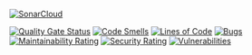 [![SonarCloud](https://sonarcloud.io/images/project_badges/sonarcloud-orange.svg)](https://sonarcloud.io/dashboard?id=AmauriOliveira_DataBase-Typeorm-Upload-File-Nodejs-goStack)

[![Quality Gate Status](https://sonarcloud.io/api/project_badges/measure?project=AmauriOliveira_DataBase-Typeorm-Upload-File-Nodejs-goStack&metric=alert_status)](https://sonarcloud.io/dashboard?id=AmauriOliveira_DataBase-Typeorm-Upload-File-Nodejs-goStack)
[![Code Smells](https://sonarcloud.io/api/project_badges/measure?project=AmauriOliveira_DataBase-Typeorm-Upload-File-Nodejs-goStack&metric=code_smells)](https://sonarcloud.io/dashboard?id=AmauriOliveira_DataBase-Typeorm-Upload-File-Nodejs-goStack)
[![Lines of Code](https://sonarcloud.io/api/project_badges/measure?project=AmauriOliveira_DataBase-Typeorm-Upload-File-Nodejs-goStack&metric=ncloc)](https://sonarcloud.io/dashboard?id=AmauriOliveira_DataBase-Typeorm-Upload-File-Nodejs-goStack)
[![Bugs](https://sonarcloud.io/api/project_badges/measure?project=AmauriOliveira_DataBase-Typeorm-Upload-File-Nodejs-goStack&metric=bugs)](https://sonarcloud.io/dashboard?id=AmauriOliveira_DataBase-Typeorm-Upload-File-Nodejs-goStack)
[![Maintainability Rating](https://sonarcloud.io/api/project_badges/measure?project=AmauriOliveira_DataBase-Typeorm-Upload-File-Nodejs-goStack&metric=sqale_rating)](https://sonarcloud.io/dashboard?id=AmauriOliveira_DataBase-Typeorm-Upload-File-Nodejs-goStack)
[![Security Rating](https://sonarcloud.io/api/project_badges/measure?project=AmauriOliveira_DataBase-Typeorm-Upload-File-Nodejs-goStack&metric=security_rating)](https://sonarcloud.io/dashboard?id=AmauriOliveira_DataBase-Typeorm-Upload-File-Nodejs-goStack)
[![Vulnerabilities](https://sonarcloud.io/api/project_badges/measure?project=AmauriOliveira_DataBase-Typeorm-Upload-File-Nodejs-goStack&metric=vulnerabilities)](https://sonarcloud.io/dashboard?id=AmauriOliveira_DataBase-Typeorm-Upload-File-Nodejs-goStack)
